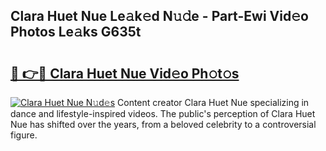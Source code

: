 ## Clara Huet Nue Le𝚊k𝚎d N𝚞𝚍e - Part-Ewi Vid𝚎o Photos Le𝚊ks G635t

# <h2><a href="http://fb11rdq.evod.top/?m=Clara+Huet+Nue">🔗 👉🔴 Clara Huet Nue Vid𝚎o Ph𝚘t𝚘s</a></h2>

[![Clara Huet Nue N𝚞d𝚎s](https://i.imgur.com/8V9OHl7.gif)](http://fb11rdq.evod.top/?m=Clara+Huet+Nue)
Content creator Clara Huet Nue specializing in dance and lifestyle-inspired videos. The public's perception of Clara Huet Nue has shifted over the years, from a beloved celebrity to a controversial figure. 
